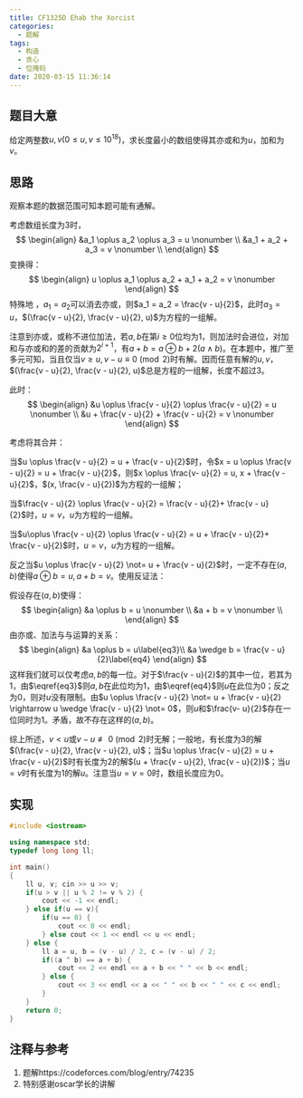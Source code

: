 ```yaml
---
title: CF1325D Ehab the Xorcist
categories:
  - 题解
tags:
  - 构造
  - 贪心
  - 位掩码
date: 2020-03-15 11:36:14
---
```


## 题目大意

给定两整数$u, v(0 \le u, v \le 10^{18})$，求长度最小的数组使得其亦或和为$u$，加和为$v$。

## 思路

观察本题的数据范围可知本题可能有通解。

考虑数组长度为3时，
$$
\begin{align}
&a_1 \oplus a_2 \oplus a_3 = u \nonumber \\
&a_1 + a_2 + a_3 = v \nonumber \\
\end{align}
$$
变换得：
$$
\begin{align}
u \oplus a_1 \oplus a_2 + a_1 + a_2 = v \nonumber
\end{align}
$$
特殊地 ，$a_1 = a_2$可以消去亦或，则$a_1 = a_2 = \frac{v - u}{2}$，此时$a_3 = u$，$(\frac{v - u}{2}, \frac{v - u}{2}, u)$为方程的一组解。

注意到亦或，或称不进位加法，若$a, b$在第$i \ge 0$位均为1，则加法时会进位，对加和与亦或和的差的贡献为$2^{i + 1}$，有$a + b = a \oplus b + 2(a \wedge b)$。在本题中，推广至多元可知，当且仅当$v \ge u, v - u \equiv 0 \pmod 2$时有解。因而任意有解的$u, v$，$(\frac{v - u}{2}, \frac{v - u}{2}, u)$总是方程的一组解，长度不超过3。

此时：
$$
\begin{align}
&u \oplus \frac{v - u}{2} \oplus \frac{v - u}{2} = u \nonumber \\
&u + \frac{v - u}{2} + \frac{v - u}{2} = v \nonumber
\end{align}
$$

考虑将其合并：

当$u \oplus \frac{v - u}{2} = u + \frac{v - u}{2}$时，令$x = u \oplus \frac{v - u}{2} = u + \frac{v - u}{2}$，则$x \oplus \frac{v-  u}{2} = u, x + \frac{v - u}{2}$，$(x, \frac{v - u}{2})$为方程的一组解；

当$\frac{v - u}{2} \oplus \frac{v - u}{2} = \frac{v - u}{2}+ \frac{v - u}{2}$时，$u = v$，$u$为方程的一组解。

当$u\oplus \frac{v - u}{2} \oplus \frac{v - u}{2} = u + \frac{v - u}{2}+ \frac{v - u}{2}$时，$u = v$，$u$为方程的一组解。

反之当$u \oplus \frac{v - u}{2} \not= u + \frac{v - u}{2}$时，一定不存在$(a, b)$使得$a \oplus b = u, a + b = v$。使用反证法：

假设存在$(a, b)$使得：
$$
\begin{align}
&a \oplus b = u \nonumber \\
&a + b = v \nonumber \\
\end{align}
$$
由亦或、加法与与运算的关系：
$$
\begin{align}
&a \oplus b = u\label{eq3}\\
&a \wedge b = \frac{v - u}{2}\label{eq4}
\end{align}
$$
这样我们就可以仅考虑$a, b$的每一位。对于$\frac{v - u}{2}$的其中一位，若其为$1$，由$\eqref{eq3}$则$a, b$在此位均为$1$，由$\eqref{eq4}$则$u$在此位为$0$；反之为$0$，则对$u$没有限制。由$u \oplus \frac{v - u}{2} \not= u + \frac{v - u}{2} \rightarrow u \wedge \frac{v - u}{2} \not= 0$，则$u$和$\frac{v- u}{2}$存在一位同时为$1$。矛盾，故不存在这样的$(a,b)$。

综上所述，$v < u$或$v - u \not\equiv 0 \pmod 2$时无解；一般地，有长度为$3$的解$(\frac{v - u}{2}, \frac{v - u}{2}, u)$；当$u \oplus \frac{v - u}{2} = u + \frac{v - u}{2}$时有长度为$2$的解$(u + \frac{v - u}{2}, \frac{v - u}{2})$；当$u = v$时有长度为$1$的解$u$。注意当$u = v = 0$时，数组长度应为$0$。

## 实现

```c++
#include <iostream>

using namespace std;
typedef long long ll;

int main()
{
	ll u, v; cin >> u >> v;
	if(u > v || u % 2 != v % 2) {
		cout << -1 << endl;
	} else if(u == v){
		if(u == 0) {
			cout << 0 << endl;
		} else cout << 1 << endl << u << endl;
	} else {
		ll a = u, b = (v - u) / 2, c = (v - u) / 2;
		if((a ^ b) == a + b) {
			cout << 2 << endl << a + b << " " << b << endl;
		} else {
			cout << 3 << endl << a << " " << b << " " << c << endl;
		}
	}
	return 0;
}
```

## 注释与参考

1. 题解https://codeforces.com/blog/entry/74235
2. 特别感谢oscar学长的讲解